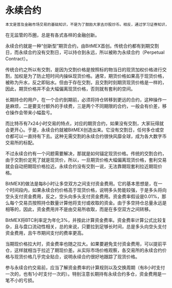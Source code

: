 # 永续合约

```alert type=caution title=注意
本文是普及金融市场交易的基础知识，不是为了鼓励大家去炒股炒币。相反，通过学习证券知识，理解衍生品原理，可以更好地认识市场风险，自觉放弃杠杆赌博暴富等不切实际的幻想，避免落入各种理财、带单、空气币等诈骗套路。本文一切内容均不构成任何投资意见或建议。
```

在无监管的币圈，总是有各式各样的金融创新。

永续合约就是一种“创新型”期货合约，由BitMEX首创。传统合约都有到期交割日，而永续合约没有交割日，可以持仓到永远，所以被称为永续合约（Perpetual Contract）。

传统合约之所以有交割，是因为交割价格是按照标的物当日的现货加权价格进行交割，加权是为了防止短时间内操纵现货价格。通常，期货价格如果高于现货价格，被称为升水，反之即贴水。但由于存在交割，且交割时刻期货现货价格是一样的，因此，期货价格并不会大幅偏离现货价格，否则就有套利的空间。

长期持仓的用户，在一个合约到期前，必须将持仓转移到更远的合约，这种操作一是麻烦，二是要支付额外的手续费，三是两个不同期限的合约，一般会有价差，移仓操作会带来小幅盈亏。

而比特币有7x24小时交易的特点，对应的期货合约，如果没有交割，大家玩得就会更开心。于是，永续合约就被BitMEX创造出来。它没有交割日，任何多仓或空仓都可以一直持有下去。这种无需交割的永续合约很快风靡全球，成为各大数字币交易所的标配。

不过永续合约有一个问题需要解决，那就是如何锚定现货价格。传统的交割合约，由于交割价定死了就是现货价，所以，一旦期货价格大幅偏离现货价格，套利交易就会自动把期现价格拉近。永续合约没有交割一说，无法靠期现套利拉近期现价格。

BitMEX的做法是每8小时让多空双方之间支付资金费用。它的基本思想是，在一个时间段内，如果永续合约价格高于现货价格，说明多头势能较强，于是多头将向空头支付资金费用，反之，空头向多头支付资金费用。资金费率假设是0.01%，那么每个交易员按照持仓数量计算他将支付或收取的资金。由于多空持仓总量永远是相等的，因此，资金费用并不是由交易所收取，而是在多空双方之间转移。

BitMEX将BTC利率定为年化3%，并按此计算资金费率。资金费率计算公式比较复杂，且与盘口流动性相关，总的来说，只要拉到足够长时间，总是多头向空头支付资金费用，且牛市期间支付的费率更高。

当期现价格拉大时，资金费率也随之拉大。如果要避免支付资金费用，可以提前平仓，这样就相当于拉近了期现价差。从实际市场价格观察，各交易所的永续合约价格与现货价格几乎完全贴合，说明永续合约很好地跟踪了现货价格。

参与永续合约交易前，应当了解资金费率的计算规则以及交换周期（有8小时支付一次的，也有1小时支付一次的）。特别注意长期持有永续合约多仓，资金费用是一笔不小的亏损。
